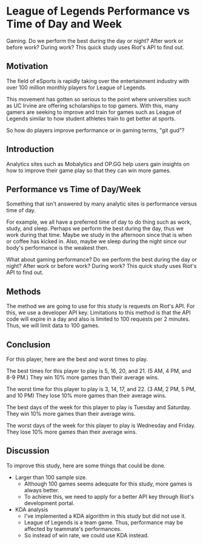 # League of Legends Performance vs Time of Day and Week

Gaming. Do we perform the best during the day or night? After work or before work? During work? This quick study uses Riot's API to find out.

## Motivation
The field of eSports is rapidly taking over the entertainment industry with over 100 million monthly players for League of Legends.

This movement has gotten so serious to the point where universities such as UC Irvine are offering scholarships to top gamers. With this, many gamers are seeking to improve and train for games such as League of Legends similar to how student athletes train to get better at sports.

So how do players improve performance or in gaming terms, "git gud"?

## Introduction
Analytics sites such as Mobalytics and OP.GG help users gain insights on how to improve their game play so that they can win more games.

## Performance vs Time of Day/Week
Something that isn't answered by many analytic sites is performance versus time of day.

For example, we all have a preferred time of day to do thing such as work, study, and sleep. Perhaps we perform the best during the day, thus we work during that time. Maybe we study in the afternoon since that is when or coffee has kicked in. Also, maybe we sleep during the night since our body's performance is the weakest then.

What about gaming performance? Do we perform the best during the day or night? After work or before work? During work? This quick study uses Riot's API to find out.

## Methods
The method we are going to use for this study is requests on Riot's API. For this, we use a developer API key. Limitations to this method is that the API code will expire in a day and also is limited to 100 requests per 2 minutes. Thus, we will limit data to 100 games.

## Conclusion
For this player, here are the best and worst times to play.

The best times for this player to play is 5, 16, 20, and 21. (5 AM, 4 PM, and 8-9 PM.)
They win 10% more games than their average wins.

The worst time for this player to play is 3, 14, 17, and 22. (3 AM, 2 PM, 5 PM, and 10 PM)
They lose 10% more games than their average wins.

The best days of the week for this player to play is Tuesday and Saturday.
They win 10% more games than their average wins.

The worst days of the week for this player to play is Wednesday and Friday.
They lose 10% more games than their average wins.

## Discussion
To improve this study, here are some things that could be done.
- Larger than 100 sample size.
  - Although 100 games seems adequate for this study, more games is always better.
  - To achieve this, we need to apply for a better API key through Riot's development portal.
- KDA analysis
  - I've implemented a KDA algorithm in this study but did not use it.
  - League of Legends is a team game. Thus, performance may be affected by teammate's performances.
  - So instead of win rate, we could use KDA instead.
